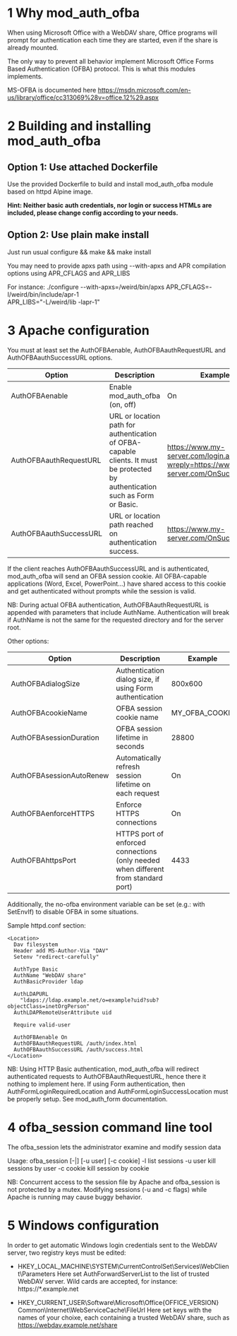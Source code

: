  1 Why mod_auth_ofba
 ===================

When using Microsoft Office with a WebDAV share, Office programs
will prompt for authentication each time they are started, even if
the share is already mounted.

The only way to prevent all behavior implement Microsoft Office
Forms Based Authentication (OFBA) protocol.  This is what this
modules implements.

MS-OFBA is documented here
https://msdn.microsoft.com/en-us/library/office/cc313069%28v=office.12%29.aspx


 2 Building and installing mod_auth_ofba
 =======================================
## Option 1: Use attached Dockerfile
Use the provided Dockerfile to build and install mod_auth_ofba module based on httpd Alpine image.

**Hint: Neither basic auth credentials, nor login or success HTMLs are included, please change config according to your needs.**

## Option 2: Use plain make install
Just run usual configure && make && make install

You may need to provide apxs path using --with-apxs
and APR compilation options using APR_CFLAGS and APR_LIBS

For instance:
./configure --with-apxs=/weird/bin/apxs APR_CFLAGS=-I/weird/bin/include/apr-1 \
            APR_LIBS="-L/weird/lib -lapr-1"


 3 Apache configuration
 ======================

You must at least set the AuthOFBAenable, AuthOFBAauthRequestURL and
AuthOFBAauthSuccessURL options.

| Option | Description | Example |
| ------ | ----------- | ------- |
| AuthOFBAenable | Enable mod_auth_ofba (on, off) | On |
| AuthOFBAauthRequestURL | URL or location path for authentication of OFBA-capable clients. It must be protected by authentication such as Form or Basic. | https://www.my-server.com/login.aspx?wreply=https://www.my-server.com/OnSuccess.aspx |
| AuthOFBAauthSuccessURL | URL or location path reached on authentication success. | https://www.my-server.com/OnSuccess.aspx |

If the client reaches AuthOFBAauthSuccessURL and is authenticated,
mod_auth_ofba will send an OFBA session cookie. All OFBA-capable
applications (Word, Excel, PowerPoint...) have shared access to
this cookie and get authenticated without prompts while the session
is valid.

NB: During actual OFBA authentication, AuthOFBAauthRequestURL is 
    appended with parameters that include AuthName. Authentication
    will break if AuthName is not the same for the requested 
    directory and for the server root.

Other options:

| Option | Description | Example |
| ------ | ----------- | ------- |
| AuthOFBAdialogSize | Authentication dialog size, if using Form authentication | 800x600 |
| AuthOFBAcookieName | OFBA session cookie name | MY_OFBA_COOKIE |
| AuthOFBAsessionDuration | OFBA session lifetime in seconds | 28800 |
| AuthOFBAsessionAutoRenew | Automatically refresh session lifetime on each request | On |
| AuthOFBAenforceHTTPS | Enforce HTTPS connections | On |
| AuthOFBAhttpsPort | HTTPS port of enforced connections (only needed when different from standard port) | 4433 |

Additionally, the no-ofba environment variable can be set (e.g.: with SetEnvIf) to disable OFBA in some situations.

Sample httpd.conf section:

```
<Location>
  Dav filesystem
  Header add MS-Author-Via "DAV"
  Setenv "redirect-carefully"

  AuthType Basic
  AuthName "WebDAV share"
  AuthBasicProvider ldap

  AuthLDAPURL
    "ldaps://ldap.example.net/o=example?uid?sub?objectClass=inetOrgPerson"
  AuthLDAPRemoteUserAttribute uid

  Require valid-user

  AuthOFBAenable On
  AuthOFBAauthRequestURL /auth/index.html
  AuthOFBAauthSuccessURL /auth/success.html
</Location>
```

NB: Using HTTP Basic authentication, mod_auth_ofba will redirect
    authenticated requests to AuthOFBAauthRequestURL, hence there it
    nothing to implement here. If using Form authentication, then
    AuthFormLoginRequiredLocation and AuthFormLoginSuccessLocation
    must be properly setup. See mod_auth_form documentation.


 4 ofba_session command line tool
 ================================

The ofba_session lets the administrator examine and modify session data

Usage: ofba_session [-|] [-u user] [-c cookie]
  -l        list sessions
  -u user   kill sessions by user
  -c cookie kill session by cookie

NB: Concurrent access to the session file by Apache and ofba_session is
    not protected by a mutex. Modifying sessions (-u and -c flags) while
    Apache is running may cause buggy behavior.


 5 Windows configuration
 =======================

In order to get automatic Windows login credentials sent to the WebDAV
server, two registry keys must be edited:

- HKEY_LOCAL_MACHINE\SYSTEM\CurrentControlSet\Services\WebClient\Parameters
  Here set AuthForwardServerList to the list of trusted WebDAV server.
  Wild cards are accepted, for instance: https://*.example.net 

- HKEY_CURRENT_USER\Software\Microsoft\Office\{OFFICE_VERSION}\
      Common\Internet\WebServiceCache\FileUrl
  Here set keys with the names of your choixe, each containing a
  trusted WebDAV share, such as https://webdav.example.net/share
